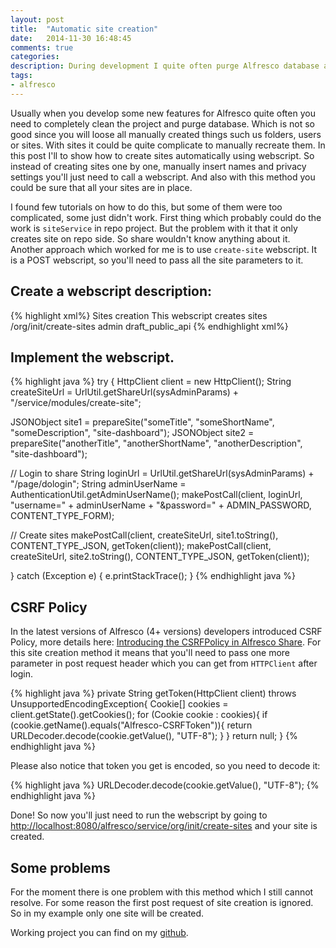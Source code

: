 ```yaml
---
layout: post
title:  "Automatic site creation"
date:   2014-11-30 16:48:45
comments: true
categories:
description: During development I quite often purge Alfresco database and after each purge I need to manually recreate all the content that has been deleted such as sites, peoples, folders and so on. In this post I'd like to show how to create sites automatically with a simple webscript.
tags: 
- alfresco
---
```


Usually when you develop some new features for Alfresco quite often you need to completely clean the project and purge database. Which is not so good since you will loose all manually created things such us folders, users or sites. With sites it could be quite complicate to manually recreate them. In this post I'll to show how to create sites automatically using webscript. So instead of creating sites one by one, manually insert names and privacy settings you'll just need to call a webscript. And also with this method you could be sure that all your sites are in place.

I found few tutorials on how to do this, but some of them were too complicated, some just didn't work. First thing which probably could do the work is `siteService` in repo project. But the problem with it that it only creates site on repo side. So share wouldn't know anything about it. Another approach which worked for me is to use `create-site` webscript. It is a POST webscript, so you'll need to pass all the site parameters to it. 

## Create a webscript description:

{% highlight xml%}
<webscript>
  <shortname>Sites creation</shortname>
  <description>This webscript creates sites</description>
  <url>/org/init/create-sites</url>
  <authentication>admin</authentication>
  <lifecycle>draft_public_api</lifecycle>
</webscript>
{% endhighlight xml%}

## Implement the webscript. 

{% highlight java %}
try {
  HttpClient client = new HttpClient();
  String createSiteUrl = UrlUtil.getShareUrl(sysAdminParams) + "/service/modules/create-site";

  JSONObject site1 = prepareSite("someTitle", "someShortName", "someDescription", "site-dashboard");
  JSONObject site2 = prepareSite("anotherTitle", "anotherShortName", "anotherDescription", "site-dashboard");

  // Login to share
  String loginUrl = UrlUtil.getShareUrl(sysAdminParams) + "/page/dologin";
  String adminUserName = AuthenticationUtil.getAdminUserName();
  makePostCall(client, loginUrl, "username=" + adminUserName + "&password=" + ADMIN_PASSWORD, CONTENT_TYPE_FORM);

  // Create sites
  makePostCall(client, createSiteUrl, site1.toString(), CONTENT_TYPE_JSON, getToken(client));
  makePostCall(client, createSiteUrl, site2.toString(), CONTENT_TYPE_JSON, getToken(client));
      
} catch (Exception e) {
  e.printStackTrace();
}
{% endhighlight java %}

## CSRF Policy

In the latest versions of Alfresco (4+ versions) developers introduced CSRF Policy, more details here: [Introducing the CSRFPolicy in Alfresco Share]. For this site creation method it means that you'll need to pass one more parameter in post request header which you can get from `HTTPClient` after login. 

{% highlight java %}
private String getToken(HttpClient client) throws UnsupportedEncodingException{
  Cookie[] cookies = client.getState().getCookies();
  for (Cookie cookie : cookies){
    if (cookie.getName().equals("Alfresco-CSRFToken")){
      return URLDecoder.decode(cookie.getValue(), "UTF-8");
    }
  }
  return null;
}
{% endhighlight java %}

Please also notice that token you get is encoded, so you need to decode it:

{% highlight java %}
URLDecoder.decode(cookie.getValue(), "UTF-8");
{% endhighlight java %}

Done! So now you'll just need to run the webscript by going to [http://localhost:8080/alfresco/service/org/init/create-sites](http://localhost:8080/alfresco/service/org/init/create-sites) and your site is created. 

## Some problems

For the moment there is one problem with this method which I still cannot resolve. For some reason the first post request of site creation is ignored. So in my example only one site will be created.

Working project you can find on my [github].

[Introducing the CSRFPolicy in Alfresco Share]: http://blogs.alfresco.com/wp/ewinlof/2013/03/11/introducing-the-new-csrf-filter-in-alfresco-share/
[github]: https://github.com/streetturtle/Alfresco/tree/master/AutomaticSiteCreation
